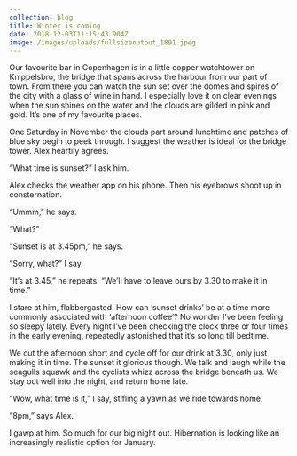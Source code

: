 ```yaml
---
collection: blog
title: Winter is coming
date: 2018-12-03T11:15:43.904Z
image: /images/uploads/fullsizeoutput_1891.jpeg
---
```

Our favourite bar in Copenhagen is in a little copper watchtower on Knippelsbro, the bridge that spans across the harbour from our part of town. From there you can watch the sun set over the domes and spires of the city with a glass of wine in hand. I especially love it on clear evenings when the sun shines on the water and the clouds are gilded in pink and gold. It’s one of my favourite places. 

One Saturday in November the clouds part around lunchtime and patches of blue sky begin to peek through. I suggest the weather is ideal for the bridge tower. Alex heartily agrees.

“What time is sunset?” I ask him.

Alex checks the weather app on his phone. Then his eyebrows shoot up in consternation.

“Ummm,” he says.

“What?”

“Sunset is at 3.45pm,” he says.

“Sorry, what?” I say.

“It’s at 3.45,” he repeats. “We’ll have to leave ours by 3.30 to make it in time.”

I stare at him, flabbergasted. How can ‘sunset drinks’ be at a time more commonly associated with ‘afternoon coffee’? No wonder I’ve been feeling so sleepy lately. Every night I’ve been checking the clock three or four times in the early evening, repeatedly astonished that it’s so long till bedtime. 

We cut the afternoon short and cycle off for our drink at 3.30, only just making it in time. The sunset it glorious though. We talk and laugh while the seagulls squawk and the cyclists whizz across the bridge beneath us. We stay out well into the night, and return home late. 

“Wow, what time is it,” I say, stifling a yawn as we ride towards home.

“8pm,” says Alex. 

I gawp at him. So much for our big night out. Hibernation is looking like an increasingly realistic option for January.
